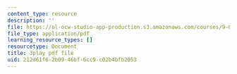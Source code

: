 ```yaml
---
content_type: resource
description: ''
file: https://ol-ocw-studio-app-production.s3.amazonaws.com/courses/9-00sc-introduction-to-psychology-fall-2011/212d61f62b0946bf6cc9c02b4bfb2053_SXzdOK_J-xE.pdf
file_type: application/pdf
learning_resource_types: []
resourcetype: Document
title: 3play pdf file
uid: 212d61f6-2b09-46bf-6cc9-c02b4bfb2053
---
```

